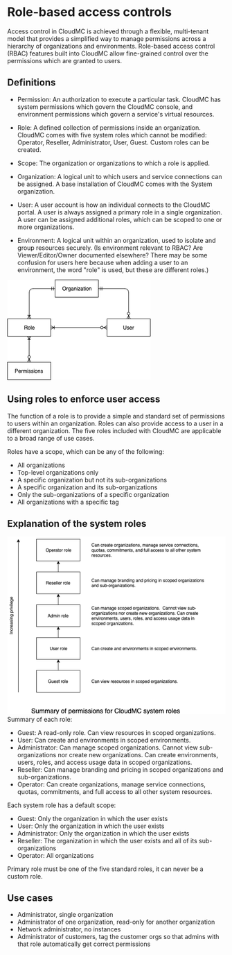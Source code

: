 # Role-based access controls

Access control in CloudMC is achieved through a flexible, multi-tenant model that provides a simplified way to manage permissions across a hierarchy of organizations and environments.  Role-based access control (RBAC) features built into CloudMC allow fine-grained control over the permissions which are granted to users.

## Definitions
- Permission: An authorization to execute a particular task.  CloudMC has system permissions which govern the CloudMC console, and environment permissions which govern a service's virtual resources.

- Role: A defined collection of permissions inside an organization.  CloudMC comes with five system roles which cannot be modified: Operator, Reseller, Administrator, User, Guest.  Custom roles can be created.

- Scope: The organization or organizations to which a role is applied.

- Organization: A logical unit to which users and service connections can be assigned.  A base installation of CloudMC comes with the System organization.

- User:  A user account is how an individual connects to the CloudMC portal.  A user is always assigned a primary role in a single organization. A user can be assigned additional roles, which can be scoped to one or more organizations.

- Environment:  A logical unit within an organization, used to isolate and group resources securely. (Is environment relevant to RBAC?  Are Viewer/Editor/Owner documented elsewhere?  There may be some confusion for users here because when adding a user to an environment, the word "role" is used, but these are different roles.)

![user access control chart](roles_chart.png)
## Using roles to enforce user access
The function of a role is to provide a simple and standard set of permissions to users within an organization.  Roles can also provide access to a user in a different organization.  The five roles included with CloudMC are applicable to a broad range of use cases.  

Roles have a scope, which can be any of the following:
- All organizations
- Top-level organizations only
- A specific organization but not its sub-organizations
- A specific organization and its sub-organizations
- Only the sub-organizations of a specific organization
- All organizations with a specific tag

## Explanation of the system roles
![permissions chart](permissions.png)
Summary of each role:
- Guest: A read-only role.  Can view resources in scoped organizations.
- User: Can create and environments in scoped environments.
- Administrator: Can manage scoped organizations.  Cannot view sub-organizations nor create new organizations. Can create environments, users, roles, and access usage data in scoped organizations.
- Reseller: Can manage branding and pricing in scoped organizations and sub-organizations.
- Operator: Can create organizations, manage service connections, quotas, commitments, and full access to all other system resources.

Each system role has a default scope:
- Guest: Only the organization in which the user exists
- User: Only the organization in which the user exists
- Administrator: Only the organization in which the user exists  
- Reseller: The organization in which the user exists and all of its sub-organizations
- Operator: All organizations

Primary role must be one of the five standard roles, it can never be a custom role.

## Use cases
- Administrator, single organization
- Administrator of one organization, read-only for another organization
- Network administrator, no instances
- Administrator of customers, tag the customer orgs so that admins with that role automatically get correct permissions
